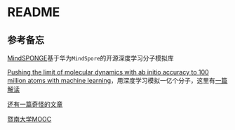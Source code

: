 # README

## 参考备忘

[MindSPONGE](https://gitee.com/mindspore/mindscience/tree/master/MindSPONGE)基于华为`MindSpore`的开源深度学习分子模拟库

[Pushing the limit of molecular dynamics with ab initio accuracy to 100 million atoms with machine learning](https://arxiv.org/pdf/2005.00223.pdf)，用深度学习模拟一亿个分子，这里有[一篇解读](https://zhuanlan.zhihu.com/p/139559620)

[还有一篇奇怪的文章](https://www.bilibili.com/read/cv12505828)



[暨南大学MOOC](https://www.icourse163.org/course/JNU-1207113806)
